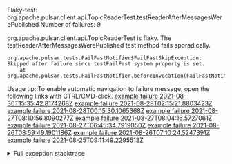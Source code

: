         
Flaky-test: org.apache.pulsar.client.api.TopicReaderTest.testReaderAfterMessagesWerePublished
Number of failures: 9

org.apache.pulsar.client.api.TopicReaderTest is flaky. The testReaderAfterMessagesWerePublished test method fails sporadically.

```
org.apache.pulsar.tests.FailFastNotifier$FailFastSkipException: Skipped after failure since testFailFast system property is set.
	at org.apache.pulsar.tests.FailFastNotifier.beforeInvocation(FailFastNotifier.java:88)

```

Usage tip: To enable automatic navigation to failure message, open the following links with CTRL/CMD-click.
[example failure 2021-08-30T15:35:42.8174268Z](https://github.com/apache/pulsar/runs/3463119398?check_suite_focus=true#step:9:3815)
[example failure 2021-08-28T02:15:21.8803423Z](https://github.com/apache/pulsar/runs/3448473880?check_suite_focus=true#step:9:2812)
[example failure 2021-08-28T00:15:30.1065368Z](https://github.com/apache/pulsar/runs/3447917315?check_suite_focus=true#step:9:2180)
[example failure 2021-08-27T08:10:56.8090277Z](https://github.com/apache/pulsar/runs/3440980370?check_suite_focus=true#step:9:2879)
[example failure 2021-08-27T08:04:16.5727061Z](https://github.com/apache/pulsar/runs/3440855241?check_suite_focus=true#step:9:2804)
[example failure 2021-08-27T06:45:34.7919050Z](https://github.com/apache/pulsar/runs/3440411158?check_suite_focus=true#step:9:2805)
[example failure 2021-08-26T08:59:49.1901186Z](https://github.com/apache/pulsar/runs/3430539961?check_suite_focus=true#step:9:3514)
[example failure 2021-08-26T07:10:24.5247391Z](https://github.com/apache/pulsar/runs/3429892136?check_suite_focus=true#step:9:2866)
[example failure 2021-08-25T09:11:49.2295513Z](https://github.com/apache/pulsar/runs/3420085427?check_suite_focus=true#step:10:2772)


<details>
<summary>Full exception stacktrace</summary>
<code><pre>
org.apache.pulsar.tests.FailFastNotifier$FailFastSkipException: Skipped after failure since testFailFast system property is set.
	at org.apache.pulsar.tests.FailFastNotifier.beforeInvocation(FailFastNotifier.java:88)

</pre></code>
</details>


